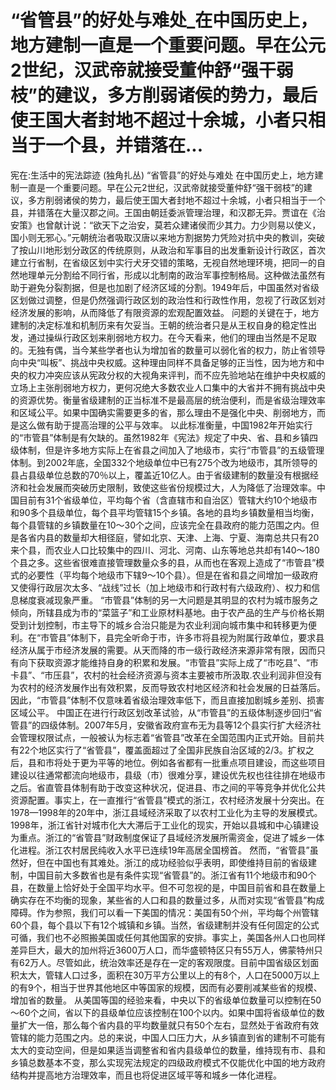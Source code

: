 # “省管县”的好处与难处_在中国历史上，地方建制一直是一个重要问题。早在公元2世纪，汉武帝就接受董仲舒“强干弱枝”的建议，多方削弱诸侯的势力，最后使王国大者封地不超过十余城，小者只相当于一个县，并错落在...

宪在:生活中的宪法踪迹 (独角扎丛)
“省管县”的好处与难处
在中国历史上，地方建制一直是一个重要问题。早在公元2世纪，汉武帝就接受董仲舒“强干弱枝”的建议，多方削弱诸侯的势力，最后使王国大者封地不超过十余城，小者只相当于一个县，并错落在大量汉郡之间。王国由朝廷委派管理治理，和汉郡无异。贾谊在《治安策》也曾献计说：“欲天下之治安，莫若众建诸侯而少其力。力少则易以使义，国小则无邪心。”元朝统治者吸取汉唐以来地方割据势力凭险对抗中央的教训，突破了按山川地形划分政区的传统原则，从政治和军事目的出发重新设计行政区，首次建立行省制，在省级区划中实行犬牙交错的策略，无视自然地理环境，把同一的自然地理单元分割给不同行省，形成以北制南的政治军事控制格局。这种做法虽然有助于避免分裂割据，但是也加剧了经济区域的分割。1949年后，中国虽然对省级区划做过调整，但是仍然强调行政区划的政治性和行政性作用，忽视了行政区划对经济发展的影响，从而降低了有限资源的宏观配置效益。
问题的关键在于，地方建制的决定标准和机制历来有欠妥当。王朝的统治者只是从王权自身的稳定性出发，通过操纵行政区划来削弱地方权力。在今天看来，他们的理由当然是不足取的。无独有偶，当今某些学者也认为增加省的数量可以弱化省的权力，防止省领导向中央“叫板”、挑战中央权威。这种理由同样不具备足够的正当性，因为地方和中央的权力冲突应该从宪政分权的大视角来评判，而不应先验地站在维护中央权威的立场上主张削弱地方权力，更何况绝大多数农业人口集中的大省并不拥有挑战中央的资源优势。衡量省级建制的正当标准不是最高层的统治便利，而是省级治理效率和区域公平。如果中国确实需要更多的省，那么理由不是强化中央、削弱地方，而是这么做有助于提高治理的公平与效率。
以此标准衡量，中国1982年开始实行的“市管县”体制是有欠缺的。虽然1982年《宪法》规定了中央、省、县和乡镇四级体制，但是许多地方实际上在省县之间加入了地级市，实行“市管县”的五级管理体制。到2002年底，全国332个地级单位中已有275个改为地级市，其所领导的县占县级单位总数的70％以上，覆盖近10亿人。由于省级建制的数量没有根据经济和社会发展而突破历史限制，致使这些省份规模过大，人为降低了治理效率。中国目前有31个省级单位，平均每个省（含直辖市和自治区）管辖大约10个地级市和90多个县级单位，每个县平均管辖15个乡镇。各地的县均乡镇数量相当均衡，每个县管辖的乡镇数量在10～30个之间，应该完全在县政府的能力范围之内。但是各省内县的数量却大相径庭，譬如北京、天津、上海、宁夏、海南总共只有20来个县，而农业人口比较集中的四川、河北、河南、山东等地总共却有140～180个县之多。这些省很难直接管理数量众多的县，从而也在客观上造成了“市管县”模式的必要性（平均每个地级市下辖9～10个县）。但是在省和县之间增加一级政府又使得行政层次太多、“战线”过长（加上地级市和行政村有六级政府）、权力和信息梯度衰减现象严重。
“市管县”体制的另一大问题是其明显的农村为城市服务之倾向，所辖县成为市的“菜篮子”和工业原材料基地。由于农产品的生产与价格长期受到计划控制，市主导下的城乡合治只能是为农业利润向城市集中和转移更为便利。在“市管县”体制下，县完全听命于市，许多市将县视为附属行政单位，要求县经济从属于市经济发展的需要。从天而降的市一级行政经济来源非常有限，因而只有向下获取资源才能维持自身的积累和发展。“市管县”实际上成了“市吃县”、“市卡县”、“市压县”，农村的社会经济资源与资本主要被市所汲取.农业利润非但没有为农村的经济发展作出有效积累，反而导致农村地区经济和社会发展的日益落后。因此，“市管县”体制不仅意味着省级治理效率低下，而且直接加剧城乡差别、损害区域公平。
中国正在进行行政区划改革试验，从“市管县”的五级体制逐步回归“省管县”的四级体制。2007年5月，安徽省政府宣布无为县等12个县实行扩大经济社会管理权限试点，一般被认为标志着“省管县”改革在全国范围内正式开始。目前共有22个地区实行了“省管县”，覆盖面超过了全国非民族自治区域的2/3。扩权之后，县和市将处于更为平等的地位。例如各省都有一批重点项目建设，而这些项目建设以往通常都流向地级市，县级（市）很难分享，建设优先权也往往排在地级市之后。省直管县体制有助于改变这种状况，促进县、市之间的平等竞争并优化公共资源配置。事实上，在一直推行“省管县”模式的浙江，农村经济发展十分突出。在1978—1998年的20年中，浙江县域经济采取了以农村工业化为主导的发展模式。1998年，浙江省针对城市化大大滞后于工业化的现实，开始以县城和中心镇建设为重点。浙江的“省管县”财政制度保证了县域经济发展所需资金，促进了城乡一体化进程。浙江农村居民纯收入水平已连续19年高居全国榜首。
然而，“省管县”虽然好，但在中国也有其难处。浙江的成功经验似乎表明，即使维持目前的省级建制，中国目前大多数省也是有条件实现“省管县”的。浙江省有11个地级市和90个县，在数量上恰好处于全国平均水平。但不可忽视的是，中国目前省和县在数量上确实存在不均衡的现象，某些省的人口和县的数量过多，从而对实现“省管县”构成障碍。作为参照，我们可以看一下美国的情况：美国有50个州，平均每个州管辖60个县，每个县以下有12个城镇和乡镇。当然，省级建制并没有任何固定的公式可循，我们也不必照搬美国或任何其他国家的安排。事实上，美国各州人口也同样差异巨大，最大的加州将近3600万人口，而华盛顿特区只有55万人，佛蒙特州只有62万人。尽管如此，统治效率还是存在一定的客观限度。目前中国省级区划面积太大，管辖人口过多，面积在30万平方公里以上的有8个，人口在5000万以上的有9个，相当于世界其他地区中等国家的规模，因而有必要削减某些省的规模、增加省的数量。
从美国等国的经验来看，中央以下的省级单位数量可以控制在50～60个之间，省以下的县级单位应该控制在100个以内。如果中国将省级单位的数量扩大一倍，那么每个省内县的平均数量就只有50个左右，显然处于省政府有效管辖的能力范围之内。总的来说，中国人口压力大，从乡镇直到省的建制不可能有太大的变动空间，但是如果适当调整省和省内县级单位的数量，维持现有市、县和乡镇总数基本不变，那么实现宪法规定的四级政府模式不仅能优化中国的地方政府结构并提高地方治理效率，而且也将促进区域平等和城乡一体化进程。